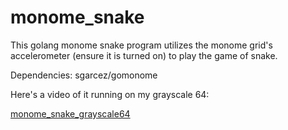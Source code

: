 # monome_snake
This golang monome snake program utilizes the monome grid's accelerometer (ensure it is turned on) to play the game of snake.

Dependencies: sgarcez/gomonome

Here's a video of it running on my grayscale 64:

[monome_snake_grayscale64](https://imgur.com/a/PxD8rO4)
